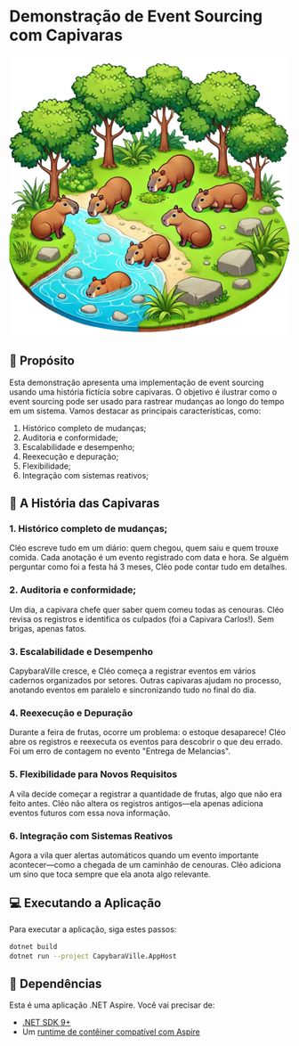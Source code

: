# Demonstração de Event Sourcing com Capivaras

![CapybaraVillage](./docs/Designer.png)

## :bell: Propósito

Esta demonstração apresenta uma implementação de event sourcing usando uma história fictícia sobre capivaras.
O objetivo é ilustrar como o event sourcing pode ser usado para rastrear mudanças ao longo do tempo em um sistema.
Vamos destacar as principais características, como:
1. Histórico completo de mudanças;
2. Auditoria e conformidade;
3. Escalabilidade e desempenho;
4. Reexecução e depuração;
5. Flexibilidade;
6. Integração com sistemas reativos;

## :ledger: A História das Capivaras

### 1. Histórico completo de mudanças;

Cléo escreve tudo em um diário: quem chegou, quem saiu e quem trouxe comida.
Cada anotação é um evento registrado com data e hora.
Se alguém perguntar como foi a festa há 3 meses, Cléo pode contar tudo em detalhes.

### 2. Auditoria e conformidade;

Um dia, a capivara chefe quer saber quem comeu todas as cenouras.
Cléo revisa os registros e identifica os culpados (foi a Capivara Carlos!).
Sem brigas, apenas fatos.

### 3. Escalabilidade e Desempenho

CapybaraVille cresce, e Cléo começa a registrar eventos em vários cadernos organizados por setores.
Outras capivaras ajudam no processo, anotando eventos em paralelo e sincronizando tudo no final do dia.

### 4. Reexecução e Depuração

Durante a feira de frutas, ocorre um problema: o estoque desaparece!
Cléo abre os registros e reexecuta os eventos para descobrir o que deu errado.
Foi um erro de contagem no evento "Entrega de Melancias".

### 5. Flexibilidade para Novos Requisitos

A vila decide começar a registrar a quantidade de frutas, algo que não era feito antes.
Cléo não altera os registros antigos—ela apenas adiciona eventos futuros com essa nova informação.

### 6. Integração com Sistemas Reativos

Agora a vila quer alertas automáticos quando um evento importante acontecer—como a chegada de um caminhão de cenouras.
Cléo adiciona um sino que toca sempre que ela anota algo relevante.

## :computer: Executando a Aplicação

Para executar a aplicação, siga estes passos:

```sh
dotnet build
dotnet run --project CapybaraVille.AppHost
```

## :wrench: Dependências

Esta é uma aplicação .NET Aspire. Você vai precisar de:
* [.NET SDK 9+](https://dotnet.microsoft.com/download)
* Um [runtime de contêiner compatível com Aspire](https://learn.microsoft.com/dotnet/aspire/fundamentals/setup-tooling#container-runtime)